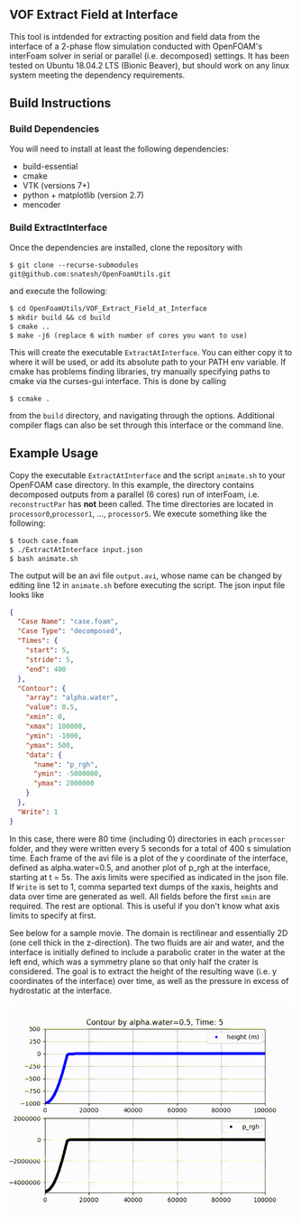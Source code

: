 VOF Extract Field at Interface
------------------------------
This tool is intdended for extracting position and field data from 
the interface of a 2-phase flow simulation conducted with OpenFOAM's
interFoam solver in serial or parallel (i.e. decomposed) settings.
It has been tested on Ubuntu 18.04.2 LTS (Bionic Beaver), but should
work on any linux system meeting the dependency requirements.

## Build Instructions ##
### Build Dependencies ###
You will need to install at least the following dependencies:

* build-essential
* cmake
* VTK (versions 7+)
* python + matplotlib (version 2.7)
* mencoder

### Build ExtractInterface ###
Once the dependencies are installed, clone the repository with
```
$ git clone --recurse-submodules git@github.com:snatesh/OpenFoamUtils.git
```
and execute the following:
```
$ cd OpenFoamUtils/VOF_Extract_Field_at_Interface
$ mkdir build && cd build
$ cmake .. 
$ make -j6 (replace 6 with number of cores you want to use)
```
This will create the executable `ExtractAtInterface`. You can either copy it
to where it will be used, or add its absolute path to your PATH env variable. If cmake 
has problems finding libraries, try manually specifying paths to cmake via the curses-gui 
interface. This is done by calling 
```
$ ccmake .
```
from the `build` directory, and navigating through the options. Additional
compiler flags can also be set through this interface or the command line.

## Example Usage ##
Copy the executable `ExtractAtInterface` and the script `animate.sh` 
to your OpenFOAM case directory. In this example, the directory contains decomposed 
outputs from a parallel (6 cores) run of interFoam, i.e. `reconstructPar` has **not** been called. 
The time directories are located in `processor0`,`processor1`, ..., `processor5`. 
We execute something like the following:
```
$ touch case.foam
$ ./ExtractAtInterface input.json
$ bash animate.sh
```
The output will be an avi file `output.avi`, whose name can be changed by editing
line 12 in `animate.sh` before executing the script. The json input file looks like 
```json
{
  "Case Name": "case.foam",
  "Case Type": "decomposed",
  "Times": {
    "start": 5,
    "stride": 5,
    "end": 400 
  },  
  "Contour": {
    "array": "alpha.water",
    "value": 0.5,
    "xmin": 0,
    "xmax": 100000,
    "ymin": -1000,
    "ymax": 500,
    "data": {
      "name": "p_rgh",
      "ymin": -5000000,
      "ymax": 2000000
    }   
  },  
  "Write": 1
}
```
In this case, there were 80 time (including 0) directories in each `processor` folder, 
and they were written every 5 seconds for a total of 400 s simulation time. Each frame 
of the avi file is a plot of the y coordinate of the interface, defined as alpha.water=0.5, 
and another plot of p_rgh at the interface, starting at t = 5s. The axis limits were specified
as indicated in the json file. If `Write` is set to 1, comma separted text dumps of the xaxis,
heights and data over time are generated as well. All fields before the first `xmin` are required.
The rest are optional. This is useful if you don't know what axis limits to specify at first.

See below for a sample movie. The domain is rectilinear and essentially 2D (one cell thick in the z-direction).
The two fluids are air and water, and the interface is initially defined to include a parabolic crater in the
water at the left end, which was a symmetry plane so that only half the crater is considered. The goal is to 
extract the height of the resulting wave (i.e. y coordinates of the interface) over time, as well as the pressure in
excess of hydrostatic at the interface. 

![Sample Frame](crater_wave.gif)
